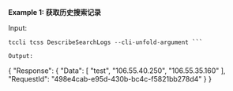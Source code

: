 **Example 1: 获取历史搜索记录**



Input: 

```
tccli tcss DescribeSearchLogs --cli-unfold-argument ```

Output: 
```
{
    "Response": {
        "Data": [
            "test",
            "106.55.40.250",
            "106.55.35.160"
        ],
        "RequestId": "498e4cab-e95d-430b-bc4c-f5821bb278d4"
    }
}
```

